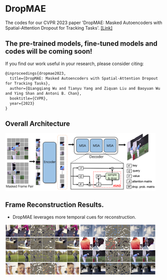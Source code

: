 # DropMAE
The codes for our CVPR 2023 paper 'DropMAE: Masked Autoencoders with Spatial-Attention Dropout for Tracking Tasks'. [[Link]](https://arxiv.org/pdf/2304.00571.pdf)

The pre-trained models, fine-tuned models and codes will be coming soon!
------

If you find our work useful in your research, please consider citing:

```
@inproceedings{dropmae2023,
  title={DropMAE: Masked Autoencoders with Spatial-Attention Dropout for Tracking Tasks},
  author={Qiangqiang Wu and Tianyu Yang and Ziquan Liu and Baoyuan Wu and Ying Shan and Antoni B. Chan},
  booktitle={CVPR},
  year={2023}
}
```

## Overall Architecture
<p align="left">
  <img src="https://github.com/jimmy-dq/DropMAE/blob/main/figs_paper/pipeline.png" width="480">
</p>


## Frame Reconstruction Results.
* DropMAE leverages more temporal cues for reconstruction.
<p align="left">
  <img src="https://github.com/jimmy-dq/DropMAE/blob/main/figs_paper/reconstruction_results.png" width="480">
</p>





